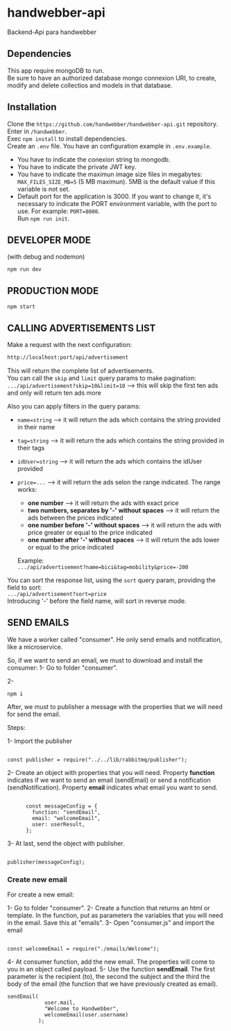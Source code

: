 # handwebber-api

Backend-Api para handwebber

## Dependencies

This app require mongoDB to run.  
Be sure to have an authorized database mongo connexion URI, to create, modify and delete collectios and models in that database.

## Installation

Clone the `https://github.com/handwebber/handwebber-api.git` repository.  
Enter in `/handwebber`.  
Exec `npm install` to install dependencies.  
Create an `.env` file. You have an configuration example in `.env.example`.

- You have to indicate the conexion string to mongodb.
- You have to indicate the private JWT key.
- You have to indicate the maximun image size files in megabytes: `MAX_FILES_SIZE_MB=5` (5 MB maximun). 5MB is the default value if this variable is not set.
- Default port for the application is 3000. If you want to change it, it's necessary to indicate the PORT environment variable, with the port to use. For example: `PORT=8000`.  
  Run `npm run init`.

## DEVELOPER MODE

(with debug and nodemon)

```
npm run dev
```

## PRODUCTION MODE

```
npm start
```

## CALLING ADVERTISEMENTS LIST

Make a request with the next configuration:

```bash
http://localhost:port/api/advertisement
```

This will return the complete list of advertisements.  
You can call the `skip` and `limit` query params to make pagination:  
`.../api/advertisement?skip=10&limit=10` --> this will skip the first ten ads and only will return ten ads more

Also you can apply filters in the query params:

- `name=string` --> it will return the ads which contains the string provided in their name
- `tag=string` --> it will return the ads which contains the string provided in their tags
- `idUser=string` --> it will return the ads which contains the idUser provided
- `price=...` --> it will return the ads selon the range indicated. The range works:

  - **one number** --> it will return the ads with exact price
  - **two numbers, separates by '-' without spaces** --> it will return the ads between the prices indicated
  - **one number before '-' without spaces** --> it will return the ads with price greater or equal to the price indicated
  - **one number after '-' without spaces** --> it will return the ads lower or equal to the price indicated

  Example:  
  `.../api/advertisement?name=bici&tag=mobility&price=-200`

You can sort the response list, using the `sort` query param, providing the field to sort:  
`.../api/advertisement?sort=price`  
Introducing '-' before the field name, will sort in reverse mode.

## SEND EMAILS

We have a worker called "consumer". He only send emails and notification, like a microservice.

So, if we want to send an email, we must to download and install the consumer:
1- Go to folder "consumer".

2-

```
npm i

```

After, we must to publisher a message with the properties that we will need for send the email.

Steps:

1- Import the publisher

```

const publisher = require("../../lib/rabbitmq/publisher");

```

2- Create an object with properties that you will need.
Property **function** indicates if we want to send an email (sendEmail) or send a notification (sendNotification).
Property **email** indicates what email you want to send.

```

      const messageConfig = {
        function: "sendEmail",
        email: "welcomeEmail",
        user: userResult,
      };

```

3- At last, send the object with publisher.

```

publisher(messageConfig);

```

### Create new email

For create a new email:

1- Go to folder "consumer".
2- Create a function that returns an html or template. In the function, put as parameters the variables that you will need in the email. Save this at "emails".
3- Open "consumer.js" and import the email

```

const welcomeEmail = require("./emails/Welcome");

```

4- At consumer function, add the new email. The properties will come to you in an object called payload.
5- Use the function **sendEmail**. The first parameter is the recipient (to), the second the subject and the third the body of the email (the function that we have previously created as email).

```
sendEmail(
            user.mail,
            "Welcome to Handwebber",
            welcomeEmail(user.username)
          );
```
